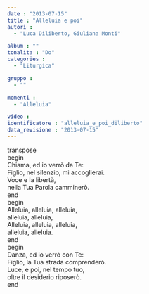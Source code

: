 ```yaml
---
date : "2013-07-15"
title : "Alleluia e poi"
autori : 
  - "Luca Diliberto, Giuliana Monti"

album : ""
tonalita : "Do"
categories : 
  - "Liturgica"

gruppo : 
  - ""

momenti : 
  - "Alleluia"

video : 
identificatore : "alleluia_e_poi_diliberto"
data_revisione : "2013-07-15"
---
```

  
transpose  
begin  
Chiama, ed io verrò da Te:  
Figlio, nel silenzio, mi accoglierai.  
Voce e  la libertà,  
nella Tua Parola camminerò.  
end  
begin  
Alleluia, alleluia, alleluia,  
alleluia, alleluia,  
Alleluia, alleluia, alleluia,  
alleluia, alleluia.  
end  
begin  
Danza, ed io verrò con Te:  
Figlio, la Tua strada comprenderò.  
Luce, e poi, nel tempo tuo,  
oltre il desiderio riposerò.   
end  
  
  
